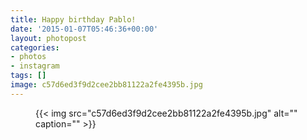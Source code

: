 ```yaml
---
title: Happy birthday Pablo!
date: '2015-01-07T05:46:36+00:00'
layout: photopost
categories:
- photos
- instagram
tags: []
image: c57d6ed3f9d2cee2bb81122a2fe4395b.jpg
---
```


<figure class="photo photo--square">
  {{< img src="c57d6ed3f9d2cee2bb81122a2fe4395b.jpg" alt="" caption="" >}}

</figure>




